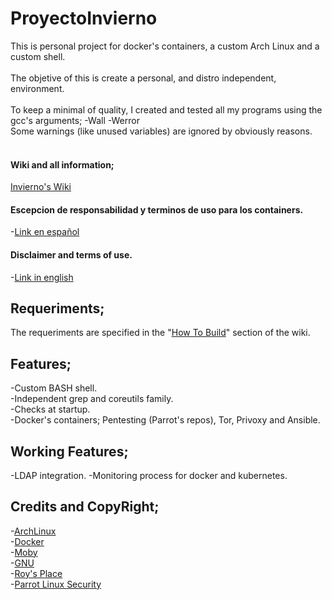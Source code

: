 # ProyectoInvierno
This is personal project for docker's containers, a custom Arch Linux and a custom shell. <br /><br />
The objetive of this is create a personal, and distro independent, environment. <br /><br />
To keep a minimal of quality, I created and tested all my programs using the gcc's arguments; -Wall -Werror <br />
Some warnings (like unused variables) are ignored by obviously reasons.<br />
<br />

#### Wiki and all information;
[Invierno's Wiki](https://github.com/ShyanJMC/ProyectoInvierno/wiki)

#### Escepcion de responsabilidad y terminos de uso para los containers.
-[Link en español](https://github.com/ShyanJMC/ProyectoInvierno/wiki/Condiciones-de-uso-y-escepcion-de-responsabilidad) <br />
 
#### Disclaimer and terms of use.
-[Link in english](https://github.com/ShyanJMC/ProyectoInvierno/wiki/Terms-of-use-and-disclaimer) <br />

## Requeriments;
The requeriments are specified in the "[How To Build](https://github.com/ShyanJMC/ProyectoInvierno/wiki/How-to-Build)" section of the wiki. <br />

## Features;
-Custom BASH shell. <br />
-Independent grep and coreutils family. <br />
-Checks at startup.<br />
-Docker's containers; Pentesting (Parrot's repos), Tor, Privoxy and Ansible.<br />

## Working Features;
-LDAP integration.
-Monitoring process for docker and kubernetes.

## Credits and CopyRight;
-[ArchLinux](https://www.archlinux.org/)<br />
-[Docker](https://www.docker.com/) <br />
-[Moby](https://mobyproject.org/) <br />
-[GNU](https://www.gnu.org/)<br />
-[Roy's Place](https://roy.marples.name/)<br />
-[Parrot Linux Security](https://www.parrotsec.org/)<br />

